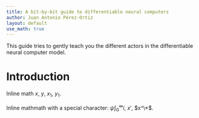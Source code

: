 ```yaml
---
title: A bit-by-bit guide to differentiable neural computers
author: Juan Antonio Pérez-Ortiz
layout: default
use_math: true
---
```


This guide tries to gently teach you the different actors in the differentiable neural computer model.

# Introduction

Inline math $x$, $y$, $x_1$, $y_1$.

Inline mathmath with a special character: $\psi\int_0^\infty i$, $x'$, $x^\*$.
